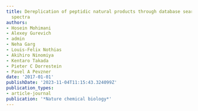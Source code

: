 ```yaml
---
title: Dereplication of peptidic natural products through database search of mass
  spectra
authors:
- Hosein Mohimani
- Alexey Gurevich
- admin
- Neha Garg
- Louis-Felix Nothias
- Akihiro Ninomiya
- Kentaro Takada
- Pieter C Dorrestein
- Pavel A Pevzner
date: '2017-01-01'
publishDate: '2023-11-04T11:15:43.324099Z'
publication_types:
- article-journal
publication: '*Nature chemical biology*'
---
```

